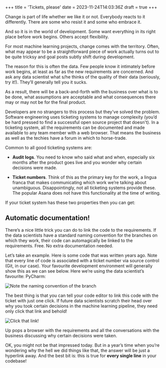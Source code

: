 +++
title = 'Tickets, please'
date = 2023-11-24T14:03:36Z
draft = true
+++

Change is part of life whether we like it or not.  Everybody reacts to it differently. There are some who resist it and some who embrace it. 

And so it is in the world of development. Some want everything in its right place before work begins. Others accept flexibility.

For most machine learning projects, change comes with the territory. Often, what may appear to be a straightforward piece of work actually turns out to be quite tricksy and goal posts subtly shift during development.

The reason for this is often the data. Few people know it intimately before work begins, at least as far as the new requirements are concerned. And ask any data scientist what s/he thinks of the quality of their data (seriously, try it!). They’ll generally tell you it sucks.

As a result, there will be a back-and-forth with the business over what is to be done, what assumptions are acceptable and what consequences there may or may not be for the final product.

Developers are no strangers to this process but they've solved the problem. Software engineering uses ticketing systems to manage complexity (you’d be hard pressed to find a successful open source project that doesn't). In a ticketing system, all the requirements can be documented and made available to any team member with a web browser. That means the business as well as the techies have a forum in which to horse-trade.

Common to all good ticketing systems are:

- **Audit logs**. You need to know who said what and when, especially six months after the product goes live and you wonder why certain decisions were made.

- **Ticket numbers**. Think of this as the primary key for the work, a lingua franca that makes communicating which work we’re talking about unambiguous. Disappointingly, not all ticketing systems provide these. The popular Asana does not have this functionality at the time of writing.

If your ticket system has these two properties then you can get:

## Automatic documentation!

There’s a nice little trick you can do to link the code to the requirements. If the data scientists have a standard naming convention for the branches on which they work, their code can automagically be linked to the requirements. Free. No extra documentation needed.

Let’s take an example. Here is some code that was written years ago. Note that every line of code is associated with a ticket number via source control (Git, in our case). Your favourite development environment will generally show this as we can see below. Here we’re using the data scientist’s favourite: PyCharm:

![Note the naming convention of the branch](/img/blog/ticket_code.png)

The best thing is that you can tell your code editor to link this code with the ticket with just one click. If future data scientists scratch their head over why you took certain decisions in the machine learning pipeline, they need only click that link and behold!

![Click that link!](/img/blog/ticket_open.png)

Up pops a browser with the requirements and all the conversations with the business discussing why certain decisions were taken.

OK, you might not be that impressed today. But in a year’s time when you’re wondering why the hell we did things like that, the answer will be just a hyperlink away. And the best bit is: this is true for **every single line** in your codebase!


